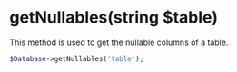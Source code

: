 # getNullables(string $table)
This method is used to get the nullable columns of a table.

```php
$Database->getNullables('table');
```
